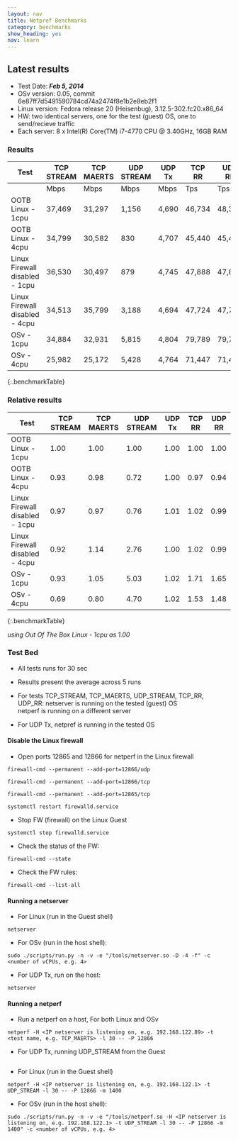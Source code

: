 ```yaml
---
layout: nav
title: Netpref Benchmarks
category: benchmarks
show_heading: yes
nav: learn
---
```


## Latest results

* Test Date: ***Feb 5, 2014***  
* OSv version: 0.05, commit 6e87ff7d5491590784cd74a2474f8e1b2e8eb2f1  
* Linux version: Fedora release 20 (Heisenbug), 3.12.5-302.fc20.x86_64  
* HW: two identical servers, one for the test (guest) OS, one to send/recieve traffic 
* Each server: 8 x Intel(R) Core(TM) i7-4770 CPU @ 3.40GHz, 16GB RAM

### Results

Test | TCP STREAM | TCP MAERTS | UDP STREAM | UDP Tx | TCP RR | UDP RR
-----|------------|------------|------------|--------|--------|-------
     | Mbps       | Mbps       | Mbps       | Mbps   | Tps    | Tps
OOTB Linux - 1cpu 	|	37,469	|	31,297	|	1,156	|	4,690	|	46,734	|	48,380
OOTB Linux - 4cpu	|	34,799	|	30,582	|	830	|	4,707	|	45,440	|	45,440
Linux Firewall disabled - 1cpu	|	36,530	|	30,497	|	879	|	4,745	|	47,888	|	47,888
Linux Firewall disabled - 4cpu	|	34,513	|	35,799	|	3,188	|	4,694	|	47,724	|	47,724
OSv - 1cpu	|	34,884	|	32,931	|	5,815	|	4,804	|	79,789	|	79,789
OSv - 4cpu	|	25,982	|	25,172	|	5,428	|	4,764	|	71,447	|	71,447
{:.benchmarkTable}

### Relative results 

Test | TCP STREAM | TCP MAERTS | UDP STREAM | UDP Tx | TCP RR | UDP RR
-----|------------|------------|------------|--------|--------|-------
OOTB Linux - 1cpu 	|	1.00	|	1.00	|	1.00	|	1.00	|	1.00	|	1.00
OOTB Linux - 4cpu	|	0.93	|	0.98	|	0.72	|	1.00	|	0.97	|	0.94
Linux Firewall disabled - 1cpu	|	0.97	|	0.97	|	0.76	|	1.01	|	1.02	|	0.99
Linux Firewall disabled - 4cpu	|	0.92	|	1.14	|	2.76	|	1.00	|	1.02	|	0.99
OSv - 1cpu	|	0.93	|	1.05	|	5.03	|	1.02	|	1.71	|	1.65
OSv - 4cpu	|	0.69	|	0.80	|	4.70	|	1.02	|	1.53	|	1.48
{:.benchmarkTable}

*using Out Of The Box Linux - 1cpu as 1.00*

### Test Bed

* All tests runs for 30 sec

* Results present the average across 5 runs

* For tests TCP_STREAM, TCP_MAERTS, UDP_STREAM, TCP_RR, UDP_RR:
  netserver is running on the tested (guest) OS  
  netperf is running on a different server  

* For UDP Tx, netpref is running in the tested OS


#### Disable the Linux firewall
* Open ports 12865 and 12866 for netperf in the Linux firewall

```
firewall-cmd --permanent --add-port=12866/udp  
```

```
firewall-cmd --permanent --add-port=12866/tcp  
```

```
firewall-cmd --permanent --add-port=12865/tcp  
```

```
systemctl restart firewalld.service  
```

* Stop FW (firewall) on the Linux Guest

```
systemctl stop firewalld.service  
```

* Check the status of the FW:

```
firewall-cmd --state
```

* Check the FW rules:  

```
firewall-cmd --list-all
```


#### Running a netserver  

* For Linux (run in the Guest shell)

```
netserver  
```

* For OSv (run in the host shell): 

```
sudo ./scripts/run.py -n -v -e "/tools/netserver.so -D -4 -f" -c <number of vCPUs, e.g. 4>  
```

* For UDP Tx, run on the host:  

```
netserver  
```

#### Running a netperf  

* Run a netperf on a host, For both Linux and OSv  

```
netperf -H <IP netserver is listening on, e.g. 192.168.122.89> -t <test name, e.g. TCP_MAERTS> -l 30 -- -P 12866  
```


* For UDP Tx, running UDP_STREAM from the Guest  

```
```

* For Linux (run in the Guest shell)  

```
netperf -H <IP netserver is listening on, e.g. 192.168.122.1> -t UDP_STREAM -l 30 -- -P 12866 -m 1400  
```

* For OSv (run in the host shell):  

```
sudo ./scripts/run.py -n -v -e "/tools/netperf.so -H <IP netserver is listening on, e.g. 192.168.122.1> -t UDP_STREAM -l 30 -- -P 12866 -m 1400" -c <number of vCPUs, e.g. 4>
```